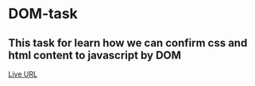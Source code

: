 # DOM-task
## This task for learn how we can confirm css and html content to javascript by DOM
[Live URL](https://progareej.github.io/DOM-task/)